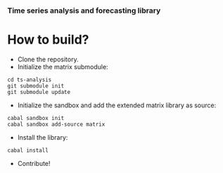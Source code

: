 ### Time series analysis and forecasting library

# How to build?
- Clone the repository.
- Initialize the matrix submodule:
```
cd ts-analysis
git submodule init
git submodule update
```
- Initialize the sandbox and add the extended matrix library as source:
```
cabal sandbox init
cabal sandbox add-source matrix
```
- Install the library:
```
cabal install
```
- Contribute!
